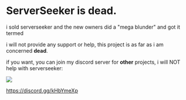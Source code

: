 # ServerSeeker is dead.
i sold serverseeker and the new owners did a "mega blunder" and got it termed

i will not provide any support or help, this project is as far as i am concerned **dead**.

if you want, you can join my discord server for **other** projects, i will NOT help with serverseeker:

<a href="https://discord.gg/kHbYmeXp">
    <img src="https://invidget.switchblade.xyz/kHbYmeXp">
</a>  

https://discord.gg/kHbYmeXp
